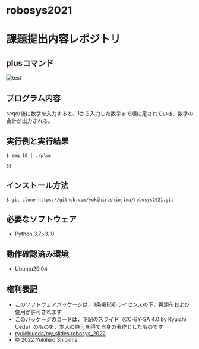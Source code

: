 # robosys2021
# 課題提出内容レポジトリ

## plusコマンド

![test](https://github.com/yukihiroshiojima/robosys2021/actions/workflows/test.yml/badge.svg)


## プログラム内容

seqの後に数字を入力すると、1から入力した数字まで順に足されていき、数字の合計が出力される。


## 実行例と実行結果　

```
$ seq 10 | ./plus

55
```

## インストール方法

```
$ git clone https://github.com/yukihiroshiojima/robosys2021.git
```





## 必要なソフトウェア

* Python 3.7~3.10 


## 動作確認済み環境 

* Ubuntu20.04


## 権利表記

* このソフトウェアパッケージは，3条項BSDライセンスの下，再頒布および使用が許可されます
* このパッケージのコードは，下記のスライド（CC-BY-SA 4.0 by Ryuichi Ueda）のものを，本人の許可を得て自身の著作としたものです
* [ryuichiueda/my_slides robosys_2022](https://github.com/ryuichiueda/my_slides/tree/master/robosys_2022)
* © 2022 Yukihiro Shiojima
































































































































































































































































































































































